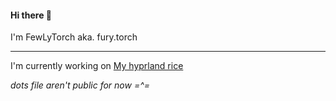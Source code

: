 #### Hi there 👋
I'm FewLyTorch aka. fury.torch

---

I'm currently working on [My hyprland rice](https://github.com/FewLy-Torch-1861/Hyprland-Dots)

*dots file aren't public for now =^=*